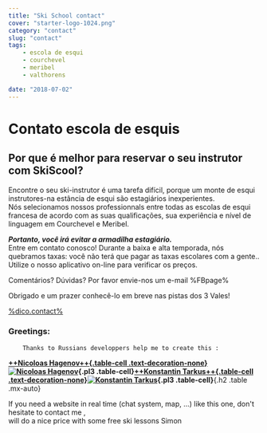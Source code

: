 ```yaml
---
title: "Ski School contact"
cover: "starter-logo-1024.png"
category: "contact"
slug: "contact"
tags:
    - escola de esqui
    - courchevel
    - meribel
    - valthorens

date: "2018-07-02"
---
```


# Contato escola de esquis

## Por que é melhor para reservar o seu instrutor com SkiScool?

Encontre o seu ski-instrutor é uma tarefa difícil, porque um monte de esqui instrutores-na estância de esqui são estagiários inexperientes.   
Nós selecionamos nossos professionnals entre todas as escolas de esqui francesa de acordo com as suas qualificações, sua experiência e nível de linguagem em Courchevel e Meribel.

***Portanto, você irá evitar a armadilha estagiário.***  
Entre em contato conosco! Durante a baixa e alta temporada, nós quebramos taxas: você não terá que pagar as taxas escolares com a gente..   
Utilize o nosso aplicativo on-line para verificar os preços. 

<span>Comentários? Dúvidas? Por favor envie-nos um e-mail</span>
%FBpage%
   
Obrigado e um prazer conhecê-lo em breve nas pistas dos 3 Vales!   


<a href="%mail%?subject=request_skiscool" class="mail">%dico.contact%</a>



### Greetings:
            
        Thanks to Russians developpers help me to create this :
        
 **[++Nicoloas Hagenov++{.table-cell .text-decoration-none}![Nicoloas Hagenov](http://graph.facebook.com/100010587453193/picture?type=large)](https://www.facebook.com/profile.php?id=100010587453193&fref=ts){.pl3 .table-cell}[++Konstantin Tarkus++{.table-cell .text-decoration-none}![Konstantin Tarkus](https://pbs.twimg.com/profile_images/916383839609675777/N2nNNxx3_400x400.jpg)](https://twitter.com/koistya?lang=fr){.pl3 .table-cell}**{.h2 .table .mx-auto}
 
 If you need a website in real time (chat system, map, ...) like this one, don't hesitate to contact me ,  
will do a nice price with some free ski lessons **<i class="fa fa-smile-o"> </i>** 
Simon
